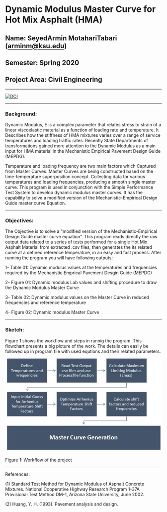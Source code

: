# Dynamic Modulus Master Curve for Hot Mix Asphalt (HMA)
## Name: SeyedArmin MotahariTabari (arminm@ksu.edu)
## Semester: Spring 2020
## Project Area: Civil Engineering
***
[![DOI](https://zenodo.org/badge/261871664.svg)](https://zenodo.org/badge/latestdoi/261871664)
***
### Background: 

Dynamic Modulus, E is a complex parameter that relates stress to strain of a linear viscoelastic material as a function of loading rate and temperature. It Describes how the stiffness of HMA mixtures varies over a range of service temperatures and loading traffic rates. Recently State Departments of transformations gained more attention to the Dynamic Modulus as a main input for HMA material in the Mechanistic Empirical Pavement Design Guide (MEPDG).

Temperature and loading frequency are two main factors which Captured from Master Curves. Master Curves are being constructed based on the time-temperature superposition concept. Collecting data for various temperatures and loading frequencies, producing a smooth single master curve. This program is used in conjunction with the Simple Performance Test System to develop dynamic modulus master curves.  It has the capability to solve a modified version of the Mechanistic-Empirical Design Guide master curve Equation.

***
### Objectives:
 
The Objective is to solve a "modified version of the Mechanistic-Empirical Design Guide master curve equation". This program reads directly the raw output data related to a series of tests performed for a single Hot Mix Asphalt Material from extracted .csv files, then generates the its related curve at a defined reference temperature, in an easy and fast process. After running the program you will have following outputs: 

1- Table 01: Dynamic modulus values at the temperatures and frequencies required by the Mechanistic Emprical Pavement Desgin Guide (MEPDG)

2- Figure 01: Dynamic modulus Lab values and shifting procedure to draw the Dynamic Modulus Master Curve

3- Table 02: Dynamic modulus values on the Master Curve in reduced frequencies and reference temperature

4- Figure 02: Dynamic modulus Master Curve

***
### Sketch:
Figure 1 shows the workflow and steps in runnig the program. This flowchart presents a big picture of the work. The details can easily be followed up in program file with used equtions and their related parameters.

<img src="Pictures/workflow.png" alt="sketch_image" width="750"/> 

Figure 1: Workflow of the project

***
References: 

(1) Standard Test Method for Dynamic Modulus of Asphalt Concrete Mixtures. National Cooperative Highway Research Program 1-37A Provisional Test Method DM-1, Arizona State University, June 2002. 

(2) Huang, Y. H. (1993). Pavement analysis and design.
